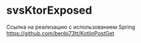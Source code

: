 # svsKtorExposed

Ссылка на реализацию с использованием Spring https://github.com/benbi73tt/KotlinPostGet
